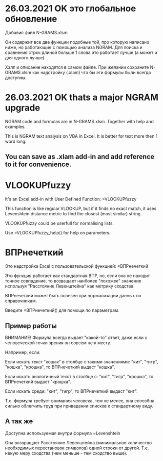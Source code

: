 # 26.03.2021 OK это глобальное обновление
Добавил файл N-GRAMS.xlsm

Он содержит все две функции подобные той, про которую написано ниже, но работающие с помощью анализа NGRAM. Для поиска и сравнения строк длиной больше 1 слова это работает лучше (а может и для одного лучше).

Хэлп и описание находятся в самом файле. При желании сохраните N-GRAMS.xlsm как надстройку (.xlam) что бы эти формулы были всегда доступны.

# 26.03.2021 OK thats a major NGRAM upgrade
NGRAM code and formulas are in N-GRAMS.xlsm. Together with help and examples.

This is NGRAM text analysis on VBA in Excel. It is better for text more then 1 word long.

You can save as .xlam add-in and add reference to it for convenience.
----------------------------------------------
# VLOOKUPfuzzy
It's an Excel add-in with User Defined Function: =VLOOKUPfuzzy

This function is like regular VLOOKUP, but if it finds no exact match, it uses Levenshtein distance metric to find the closest (most similar) string.

VLOOKUPfuzzy could be userfull for normalising lists.

Use =VLOOKUPfuzzy_help() for help on parameters.


# ВПРнечеткий
Это надстройка Excel с пользовательской функцией: =ВПРнечеткий

Это функция работает как стандартная ВПР, но, если она не находит точное совпадение, то возващает наиболее "похожее" значение используя "Расстояние Левенштейна" как метрику сходства.

ВПРнечеткий может быть полезен при нормализации данных по справочникам.

Введите =ВПРнечеткий() для помощи по параметрам.


## Пример работы
ВНИМАНИЕ! Формула всегда выдает "какой-то" ответ, даже если с человеческой точки зрения он совсем не к месту.

Например, если:

Если искать текст "кошак" в столбце с такими значениями: "кит", "тигр", "кошка", "крошка", то ВПРнечеткий выдаст "кошка".

Если искать аналогичный текст в столбце с: "кит", "тигр", "крошка", то ВПРнечеткий выдаст "крошка".

Если искать среди: "кит", "тигр", то ВПРнечеткий выдаст "кит".

Т.е. формула требует внимания человека, тем не менее, она способна сильно облегчить труд при приведении списков к стандартному виду.

## А так же 
Доступна используемая внутри формула =Levenshtein

Она возвращает Расстояние Левенштейна (минимальное количество необходимых перестановок символов) одной строки от другой. Т.е. некую меру сходства (чем меньше - тем сходство выше).
